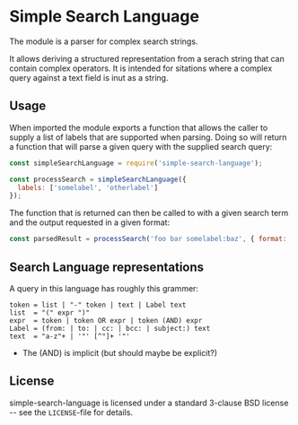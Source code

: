# Simple Search Language

The module is a parser for complex search strings.

It allows deriving a structured representation from a serach string
that can contain complex operators. It is intended for sitations
where a complex query against a text field is inut as a string.

## Usage

When imported the module exports a function that allows the caller
to supply a list of labels that are supported when parsing. Doing
so will return a function that will parse a given query with the
supplied search query:

```js
const simpleSearchLanguage = require('simple-search-language');

const processSearch = simpleSearchLanguage({
  labels: ['somelabel', 'otherlabel']
});
```

The function that is returned can then be called to with a given
search term and the output requested in a given format:

```js
const parsedResult = processSearch('foo bar somelabel:baz', { format: 'json' });
```

## Search Language representations

A query in this language has roughly this grammer:

    token = list | "-" token | text | Label text
    list  = "(" expr ")"
    expr  = token | token OR expr | token (AND) expr
    Label = (from: | to: | cc: | bcc: | subject:) text
    text  = "a-z"+ | '"' [^"]+ '"'

- The (AND) is implicit (but should maybe be explicit?)

## License

simple-search-language is licensed under a standard
3-clause BSD license -- see the `LICENSE`-file for details.
